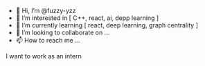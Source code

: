 - 👋 Hi, I’m @fuzzy-yzz
- 👀 I’m interested in [ C++, react, ai, depp learning ]
- 🌱 I’m currently learning [ react, deep learning, graph centrality ]
- 💞️ I’m looking to collaborate on ...
- 📫 How to reach me ...


I want to work as an intern




<!---
fuzzy-yzz/fuzzy-yzz is a ✨ special ✨ repository because its `README.md` (this file) appears on your GitHub profile.
You can click the Preview link to take a look at your changes.
--->
